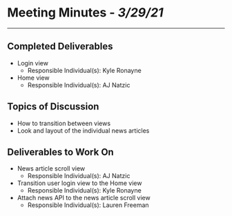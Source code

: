 # Meeting Minutes - *3/29/21*
_________________

## Completed Deliverables
- Login view
	- Responsible Individual(s): Kyle Ronayne
- Home view
	- Responsible Individual(s): AJ Natzic

## Topics of Discussion
- How to transition between views
- Look and layout of the individual news articles

## Deliverables to Work On
- News article scroll view
	- Responsible Individual(s): AJ Natzic
- Transition user login view to the Home view
	- Responsible Individual(s): Kyle Ronayne
- Attach news API to the news article scroll view
	- Responsible Individual(s): Lauren Freeman
